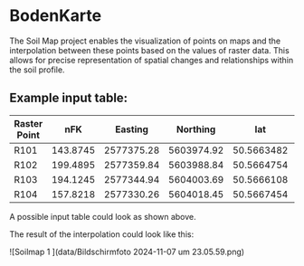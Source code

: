 # BodenKarte

The Soil Map project enables the visualization of points on maps and the interpolation between these points based on the values of raster data. This allows for precise representation of spatial changes and relationships within the soil profile.

## Example input table:

| Raster Point | nFK      | Easting    | Northing   | lat        | lon        |
| ------------ | -------- | ---------- | ---------- | ---------- | ---------- |
| R101         | 143.8745 | 2577375.28 | 5603974.92 | 50.5663482 | 7.0914897  |
| R102         | 199.4895 | 2577359.84 | 5603988.84 | 50.5664754 | 7.09127465 |
| R103         | 194.1245 | 2577344.94 | 5604003.69 | 50.5666108 | 7.09106745 |
| R104         | 157.8218 | 2577330.26 | 5604018.45 | 50.5667454 | 7.09086332 |


A possible input table could look as shown above.

The result of the interpolation could look like this:

![Soilmap 1 ](data/Bildschirmfoto 2024-11-07 um 23.05.59.png)
